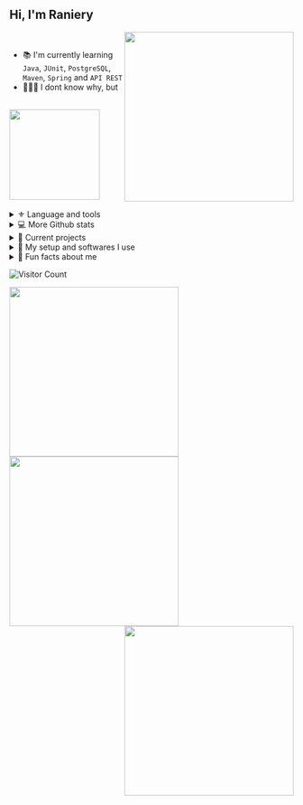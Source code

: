 <!--Introdution-->
<h2>Hi, I'm Raniery</h2>
<img align='right' src="http://pa1.narvii.com/6306/247c303bbee4fd186d4961a933729ede87b01383_00.gif" width="300"></h2>
</br>

- 📚 I'm currently learning `Java`, `JUnit`, `PostgreSQL`, `Maven`, `Spring` and `API REST`
- 👨🏻‍💻 I dont know why, but 
</br>

<!--Github stats-->
<div align="left">
  <img height="160em" src="https://github-readme-stats.vercel.app/api/top-langs/?username=Ranieeery&layout=compact&langs_count=7&theme=radical"/></br>
</div>
</br>


<!--Toggle list-->
<details> 
  <summary> ⚜ Language and tools </summary>
  <br/>
  
  <br/>
</details>

<details> 
  <summary> 💻 More Github stats</summary>
  <br/>
    <div align="center">
     <img alt="DenverCoder1's Github Stats" src="https://github-readme-stats.vercel.app/api?username=ranieeery&show_icons=true&theme=radical&include_all_commits=true&count_private=true" height="160em"/></a>
     <img alt="DenverCoder1's Github Stats" src="https://streak-stats.demolab.com?user=Ranieeery&theme=radical&date_format=j%20M%5B%20Y%5D" height="160em"/></a>
     </div>
  <br/>
</details>

<details> 
  <summary> 🚀 Current projects </summary>
  <br/>
  
  <br/>
</details>

<details> 
  <summary> 📱 My setup and softwares I use </summary>
  <br/>
  
  <br/>
</details>

<details> 
  <summary> 📗 Fun facts about me </summary>
  <br/>
  Last spotify music</br>
    <div align="center">
    <img height="160em" src="https://spotify-github-profile.vercel.app/api/view?uid=21ewv2m2bdpfh7ce64v6x2dta&cover_image=true&theme=natemoo-re&bar_color=9e00c0&bar_color_cover=false"/>
  </div>
  <br/>
</details>

![Visitor Count](https://visitor-badge-reloaded.herokuapp.com/badge?page_id=ranieeery-visitor-badge-reloaded&color=9E00C0&lcolor=&style=for-the-badge&logo=Github&logoColor=white&custom=CNT%20Views&text=&color=ffffff&cache=on)

<img align='left' src="https://as2.ftcdn.net/v2/jpg/03/43/73/31/1000_F_343733140_al4QQWeOH16Ci1h2WNqbecl2Srh9b1e2.jpg" width="300"></h2>
<img align='center' src="https://thumbs.dreamstime.com/z/d-worker-wearing-vest-helmet-works-laptop-great-topics-like-website-under-construction-etc-d-website-under-construction-114162964.jpg" width="300"></h2>
<img align='right' src="https://homelaber.com.br/imagens/2015/06/uc.gif" width="300"></h2>

<!-- Gif typing->

<h2><img src="https://readme-typing-svg.demolab.com?font=Fira+Code&size=15&pause=1000&color=9E00C0&width=435&height=35&lines=Hi+devs%2C+im+dev+to" width="600">

[![Typing SVG](https://readme-typing-svg.demolab.com?font=Share+Tech+Mono&duration=250&pause=1000&color=9E00C0&background=661EFF00&vCenter=true&width=550&height=30&lines=Iniciando.;Iniciando..;Iniciando...;%E2%80%8E+---+..+%E2%80%8E+%E2%80%8E+%E2%80%8E++--.+.-+-...+..;Hello+World!;Hello+World!+Seja+bem-vindo(a);Hello+World!+Seja+bem-vindo(a);Eu+me+chamo+Raniery+Meireles+Goulart;Eu+me+chamo+Raniery+Meireles+Goulart;Eu+me+chamo+Raniery+Meireles+Goulart;+%E2%80%8E--.+.-+-...+..+--..--++%E2%80%8E+%E2%80%8E+...+.-+.-..+...-+.;Atualmente+estou+cursando+Ci%C3%AAncia+da+Computa%C3%A7%C3%A3o;Atualmente+estou+cursando+Ci%C3%AAncia+da+Computa%C3%A7%C3%A3o;Atualmente+estou+cursando+Ci%C3%AAncia+da+Computa%C3%A7%C3%A3o;Finalizando.;Finalizando..;Finalizando...;.+.++%3A+-++_+.%3A)](https://git.io/typing-svg)

